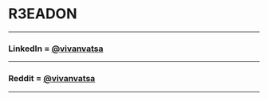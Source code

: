 # R3EADON
--------------
### LinkedIn = [@vivanvatsa](https://www.linkedin.com/in/vivanvatsa/)
--------------
### Reddit = [@vivanvatsa](https://www.reddit.com/user/VivanVatsa)
--------------
